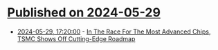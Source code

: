 # [Published on 2024-05-29](index.md)

* [2024-05-29, 17:20:00](https://soylentnews.org/article.pl?sid=24/05/28/181243&from=rss) - [In The Race For The Most Advanced Chips, TSMC Shows Off Cutting-Edge Roadmap](https://soylentnews.org/article.pl?sid=24/05/28/181243&from=rss)
